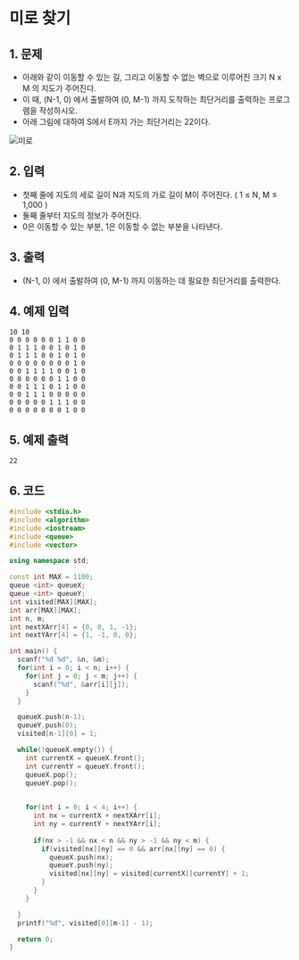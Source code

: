 # 미로 찾기

## 1. 문제
- 아래와 같이 이동할 수 있는 길, 그리고 이동할 수 없는 벽으로 이루어진 크기 N x M 의 지도가 주어진다.
- 이 때, (N-1, 0) 에서 출발하여 (0, M-1) 까지 도착하는 최단거리를 출력하는 프로그램을 작성하시오.
- 아래 그림에 대하여 S에서 E까지 가는 최단거리는 22이다.

![미로](https://user-images.githubusercontent.com/35207245/71300626-debc9e00-23d9-11ea-9e64-4be7ea7c7757.png)

## 2. 입력

- 첫째 줄에 지도의 세로 길이 N과 지도의 가로 길이 M이 주어진다. ( 1 ≤ N, M ≤ 1,000 )
- 둘째 줄부터 지도의 정보가 주어진다.
- 0은 이동할 수 있는 부분, 1은 이동할 수 없는 부분을 나타낸다.

## 3. 출력
- (N-1, 0) 에서 출발하여 (0, M-1) 까지 이동하는 데 필요한 최단거리를 출력한다.

## 4. 예제 입력
```
10 10
0 0 0 0 0 0 1 1 0 0
0 1 1 1 0 0 1 0 1 0
0 1 1 1 0 0 1 0 1 0
0 0 0 0 0 0 0 0 1 0
0 0 1 1 1 1 0 0 1 0
0 0 0 0 0 0 1 1 0 0
0 0 1 1 1 0 1 1 0 0
0 0 1 1 1 0 0 0 0 0
0 0 0 0 0 1 1 1 0 0
0 0 0 0 0 0 0 1 0 0
```

## 5. 예제 출력
```
22
```

## 6. 코드

```c++
#include <stdio.h>
#include <algorithm>
#include <iostream>
#include <queue>
#include <vector>

using namespace std;

const int MAX = 1100;
queue <int> queueX;
queue <int> queueY;
int visited[MAX][MAX];
int arr[MAX][MAX];
int n, m;
int nextXArr[4] = {0, 0, 1, -1};
int nextYArr[4] = {1, -1, 0, 0};

int main() {
  scanf("%d %d", &n, &m);
  for(int i = 0; i < n; i++) {
    for(int j = 0; j < m; j++) {
      scanf("%d", &arr[i][j]);
    }
  }

  queueX.push(n-1);
  queueY.push(0);
  visited[n-1][0] = 1;

  while(!queueX.empty()) {
    int currentX = queueX.front();
    int currentY = queueY.front();
    queueX.pop();
    queueY.pop();
    

    for(int i = 0; i < 4; i++) {
      int nx = currentX + nextXArr[i];
      int ny = currentY + nextYArr[i];
      
      if(nx > -1 && nx < n && ny > -1 && ny < m) {
        if(visited[nx][ny] == 0 && arr[nx][ny] == 0) {
          queueX.push(nx);
          queueY.push(ny);
          visited[nx][ny] = visited[currentX][currentY] + 1;
        }
      }
    }

  }
  printf("%d", visited[0][m-1] - 1);

  return 0;
}
```

